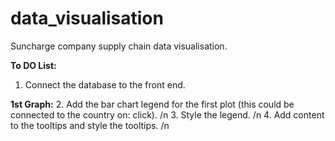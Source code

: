 # data_visualisation
Suncharge company supply chain data visualisation.

**To DO List:**
1. Connect the database to the front end.
   
**1st Graph:**
2. Add the bar chart legend for the first plot (this could be connected to the country on: click). /n
3. Style the legend. /n
4. Add content to the tooltips and style the tooltips. /n
